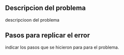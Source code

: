 ## Descripcion del problema
descripcioon del problema
## Pasos para replicar el error 
indicar los pasos que se hicieron para para el problema.
